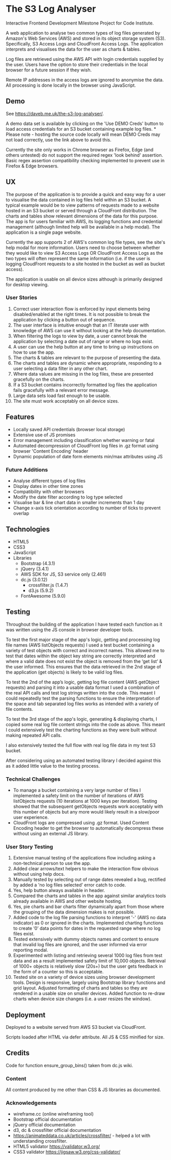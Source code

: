 # The S3 Log Analyser

Interactive Frontend Development Milestone Project for Code Institute.

A web application to analyse two common types of log files generated by Amazon's Web Services (AWS) and stored in its object storage system (S3). Specifically, S3 Access Logs and CloudFront Access Logs. The application interprets and visualises the data for the user as charts & tables.

Log files are retrieved using the AWS API with login credentials supplied by the user. Users have the option to store their credentials in the local browser for a future session if they wish.

Remote IP addresses in the access logs are ignored to anonymise the data. All processing is done locally in the browser using JavaScript.

## Demo

See https://daveb.me.uk/the-s3-log-analyser/.

A demo data set is available by clicking on the 'Use DEMO Creds' button to load access credentials for an S3 bucket containing example log files. * Please note - hosting the source code locally will mean DEMO Creds may not load correctly, use the link above to avoid this.

Currently the site only works in Chrome browser as Firefox, Edge (and others untested) do not support the required regex 'look behind' assertion. Basic regex assertion compatibility checking implemented to prevent use in Firefox & Edge browsers.

## UX

The purpose of the application is to provide a quick and easy way for a user to visualise the data contained in log files held within an S3 bucket. A typical example would be to view patterns of requests made to a website hosted in an S3 bucket or served through a CloudFront distribution. The charts and tables show relevant dimensions of the data for this purpose. The app is for users familiar with AWS, its logging functions and credential management (although limited help will be available in a help modal). The application is a single page website.

Currently the app supports 2 of AWS's common log file types, see the site's help modal for more information. Users need to choose between whether they would like to view S3 Access Logs OR CloudFront Access Logs as the two types will often represent the same information (i.e. if the user is logging CloudFront requests to a site hosted in the bucket as well as bucket access).

The application is usable on all device sizes although is primarily designed for desktop viewing.

### User Stories

1. Correct user interaction flow is enforced by input elements being disabled/enabled at the right times. It is not possible to break the application by clicking a button out of sequence.
2. The user interface is intuitive enough that an IT literate user with knowledge of AWS can use it without looking at the help documentation.
3. When filtering the logs to view by date, a user cannot break the application by selecting a date out of range or where no logs exist.
4. A user can use the help button at any time to bring up instructions on how to use the app.
5. The charts & tables are relevant to the purpose of presenting the data.
6. The charts and tables are dynamic where appropriate, responding to a user selecting a data filter in any other chart.
7. Where data values are missing in the log files, these are presented gracefully on the charts.
8. If a S3 bucket contains incorrectly formatted log files the application fails gracefully with a relevant error message.
9. Large data sets load fast enough to be usable.
10. The site must work acceptably on all device sizes.

## Features

- Locally saved API credentials (browser local storage)
- Extensive use of JS promises
- Error management including classification whether warning or fatal
- Automated decompression of CloudFront log files in .gz format using browser 'Content Encoding' header
- Dynamic population of date form elements min/max attributes using JS

### Future Additions

- Analyse different types of log files
- Display dates in other time zones
- Compatibility with other browsers
- Modify the date filter according to log type selected
- Visualise bar & line chart data in smaller increments than 1 day
- Change x-axis tick orientation according to number of ticks to prevent overlap

## Technologies

- HTML5
- CSS3
- JavaScript
- Libraries
    - Bootstrap (4.3.1)
    - jQuery (3.4.1)
    - AWS SDK for JS, S3 service only (2.461)
    - dc.js (3.0.12)
        - crossfilter.js (1.4.7)
        - d3.js (5.9.2)
    - FontAwesome (5.9.0)

## Testing

Throughout the building of the application I have tested each function as it was written using the JS console in browser developer tools.

To test the first major stage of the app's logic, getting and processing log file names (AWS listObjects requests) I used a test bucket containing a variety of test objects with correct and incorrect names. This allowed me to test that dates within the object key string are correctly interpreted and where a valid date does not exist the object is removed from the ‘get list’ & the user informed. This ensures that the data retrieved in the 2nd stage of the application (get objects) is likely to be valid log files. 

To test the 2nd of the app’s logic, getting log file content (AWS getObject requests) and parsing it into a usable data format I used a combination of the real API calls and test log strings written into the code. This meant I could repeatedly test the parsing functions to ensure the interpretation of the space and tab separated log files works as intended with a variety of file contents.

To test the 3rd stage of the app's logic, generating & displaying charts, I copied some real log file content strings into the code as above. This meant I could extensively test the charting functions as they were built without making repeated API calls.

I also extensively tested the full flow with real log file data in my test S3 bucket.

After considering using an automated testing library I decided against this as it added little value to the testing process.

### Technical Challenges

- To manage a bucket containing a very large number of files I implemented a safety limit on the number of iterations of AWS listObjects requests (10 iterations at 1000 keys per iteration). Testing showed that the subsequent getObjects requests work acceptably with this number of objects but any more would likely result in a slow/poor user experience.
- CloudFront logs are compressed using .gz format. Used Content Encoding header to get the browser to automatically decompress these without using an external JS library.

### User Story Testing

1. Extensive manual testing of the applications flow including asking a non-technical person to use the app.
2. Added clear arrows/text helpers to make the interaction flow obvious without using help docs.
3. Manually tested by selecting out of range dates revealed a bug, rectified by added a 'no log files selected' error catch to code.
4. Yes, help button always available in header.
5. Compared the charts and tables in the app against similar analytics tools already available in AWS and other website hosting.
6. Yes, pie charts and bar charts filter dynamically apart from those where the grouping of the data dimension makes is not possible.
7. Added code to the log file parsing functions to interpret '-' (AWS no data indicator) as 0 or ignored in the charts. Implemented charting functions to create ‘0’ data points for dates in the requested range where no log files exist.
8. Tested extensively with dummy objects names and content to ensure that invalid log files are ignored, and the user informed via error reporting modal. 
9. Experimented with listing and retrieving several 1000 log files from test data and as a result implemented safety limit of 10,000 objects. Retrieval of 1000+ objects is relatively slow (20s+) but the user gets feedback in the form of a counter so this is acceptable.
10. Tested site on a variety of device sizes using browser development tools. Design is responsive, largely using Bootstrap library functions and grid layout. Adjusted formatting of charts and tables so they are rendered in a usable size on smaller devices. Added function to re-draw charts when device size changes (i.e. a user resizes the window).

## Deployment

Deployed to a website served from AWS S3 bucket via CloudFront.

Scripts loaded after HTML via defer attribute. All JS & CSS minified for size.

## Credits

Code for function ensure_group_bins() taken from dc.js wiki.

### Content

All content produced by me other than CSS & JS libraries as documented.

### Acknowledgements

- wireframe.cc (online wireframing tool)
- Bootstrap official documentation
- jQuery official documentation
- d3, dc & crossfilter official documentation
- https://animateddata.co.uk/articles/crossfilter/ - helped a lot with understanding crossfilter.
- HTML5 validator https://validator.w3.org/
- CSS3 validator https://jigsaw.w3.org/css-validator/